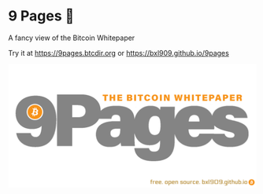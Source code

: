 # 9 Pages 📃
A fancy view of the Bitcoin Whitepaper

Try it at https://9pages.btcdir.org
or https://bxl909.github.io/9pages

![test](https://github.com/BXL909/BXL909.github.io/blob/main/9PagesCard.png?raw=true)
